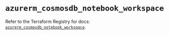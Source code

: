 # `azurerm_cosmosdb_notebook_workspace`

Refer to the Terraform Registry for docs: [`azurerm_cosmosdb_notebook_workspace`](https://registry.terraform.io/providers/hashicorp/azurerm/3.105.0/docs/resources/cosmosdb_notebook_workspace).

